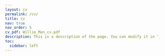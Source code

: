 ```yaml
---
layout: cv
permalink: /cv/
title: cv
nav: true
nav_order: 5
cv_pdf: Willie_Man_cv.pdf
description: This is a description of the page. You can modify it in '_pages/cv.md'. You can also change or remove the top pdf download button.
toc:
  sidebar: left
---
```

